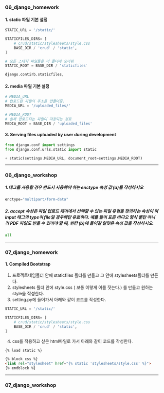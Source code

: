 ### 06_django_homework



#### 1. static 파일 기본 설정

```python
STATIC_URL = '/static/'

STATICFILES_DIRS= [
    # crud/static/stylesheets/style.css
    BASE_DIR / 'crud' / 'static',
]

# 모든 스태틱 파일들을 이 폴더에 모아줘
STATIC_ROOT = BASE_DIR / 'staticfiles'

django.contirb.staticfiles,
```



#### 2. media 파일 기본 설정

```python
# MEDIA_URL
# 업로드된 파일의 주소를 만들어줌.
MEDIA_URL = '/uploaded_files/'

# MEDIA_ROOT
# 실제 업로드되는 파일이 저장되는 경로 
MEDIA_ROOT = BASE_DIR / 'uploaded_files'
```



#### 3. Serving files uploaded by user during development

```python
from django.conf import settings
from django.conf.urls.static import static

+ static(settings.MEDIA_URL, document_root=settings.MEDIA_ROOT)
```



---



### 06_django_workshop



##### 1.태그를 사용할 경우 반드시 사용해야 하는 enctype 속성 값 (a)를 작성하시오

```python
enctype="multipart/form-data"
```



##### 2.  accept 속성은 파일 업로드 제어에서 선택할 수 있는 파일 유형을 정의하는 속성이 며 input 태그의 type이 file일 경우에만 유효하다. 예를 들어 표준 비디오 형식 뿐만 아니라 PDF 파일도 받을 수 있어야 할 때, 빈칸 (b)에 들어갈 알맞은 속성 값을 작성하시오.

```python
all
```



---



### 07_django_homework



#### 1. Compiled Bootstrap

1.  프로젝트네임폴더 안에 staticfiles 폴더를 만들고 그 안에  stylesheets폴더를 만든다.
2.  stylesheets 폴더 안에 style.css ( 보통 이렇게 이름 짓는다.) 를 만들고 원하는 style을 작성한다.
3. setting.py에 들어가서 아래와 같이 코드를 작성한다.

```python
STATIC_URL = '/static/'

STATICFILES_DIRS= [
    # crud/static/stylesheets/style.css
    BASE_DIR / 'crud' / 'static',
]
```

4. css를 적용하고 싶은 html파일로 가서 아래와 같이 코드를 작성한다.

```html
{% load static %}

{% block css %}
<link rel="stylesheet" href="{% static 'stylesheets/style.css' %}">
{% endblock %}
```



---



### 07_django_workshop



